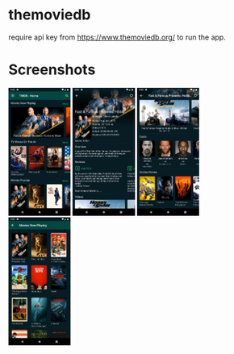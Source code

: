 # themoviedb

require api key from https://www.themoviedb.org/ to run the app.

# Screenshots
<img src="https://raw.githubusercontent.com/csovan/themoviedb/master/screenshots/screenshot-1.png" width="24.5%"> <img src="https://raw.githubusercontent.com/csovan/themoviedb/master/screenshots/screenshot-2.png" width="24.5%"> <img src="https://raw.githubusercontent.com/csovan/themoviedb/master/screenshots/screenshot-3.png" width="24.5%"> <img src="https://raw.githubusercontent.com/csovan/themoviedb/master/screenshots/screenshot-4.png" width="24.5%">
